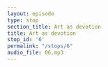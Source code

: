 ```yaml
---
layout: episode
type: stop
section_title: Art as devotion
title: Art as devotion
stop_id: '6'
permalink: "/stops/6"
audio_file: 06.mp3
---
```


